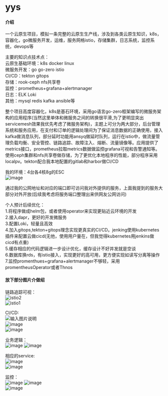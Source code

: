 # yys

#### 介绍
一个云原生项目，模拟一条完整的云原生生产线，涉及到各类云原生知识，k8s，容器化，go微服务开发，运维，服务网格istio，存储集群，日志系统，监控系统，devops等 

主要的知识点技术点：  
云原生基础环境：k8s docker linux  
微服务开发：go go-zero istio  
CI/CD：tekton gitops  
存储：rook-ceph nfs共享卷  
监控：prometheus+grafana+alertmanager  
日志：ELK Loki  
其他：mysql redis kafka ansible等  

整个项目高度容器化，k8s是基石环境，采用go语言go-zero框架编写的微服务架构的应用程序(当然这里单体和微服务之间的转换很平滑,为了更明显突出servicemesh效果我优先考虑了微服务架构)，主题上可分为两大部分，后台管理系统和服务应用，在支付和订单的逻辑处理间为了保证消息数据的正确使用，接入kafka做消息队列，部分延时功能用ansyq做延时队列，运行在istio中，做流量管理负载均衡、安全管控、链路追踪、故障注入、熔断、流量镜像等。应用提供了metrics接口，prometheus拉取metrics数据做监控grafana可视和告警通知等。使用ceph集群和nfs共享卷做存储，为了更优化本地程序的性能，部分程序采用localpv。tekton配合我本地配置的gitlab和harbor做CI/CD  


我的环境：4台各4核8g的ESC  
![image](https://user-images.githubusercontent.com/61965693/191806630-8aa15961-3ddc-4b82-81ac-d830d0f17cb2.png)

通过我的公网地址和对应的端口即可访问我对外提供的服务，上面我提到的服务大部分对外开放(后续我考虑将服务端口整理出来供网友公网访问)

个人预计后续优化：  
1.将程序做成helm包，或者使用operator来实现更贴近云环境的开发  
2.接入dapr，更好的开发微服务  
3.配置Loki，轻量且高效  
4.加入gitops,tekton+gitops理念实现更真实的CI/CD。jenking使用kubernetes插件来配置云做cicd(无他，使用用户量在，但我觉得kubernetes用jenkins做cicd有点重)  
5.缓存相应的代码逻辑进一步设计优化，缓存设计不好并发就是空谈  
6.数据库换rds，有istio接入，实现更好的高可用，更方便实现如读写分离等操作  
7.监控promenthues+grafana+alertmanager不够轻，采用promentheusOperator或者Thnos  


#### 放下部分图片介做绍  

链路追踪可视：  
![istio2](https://foruda.gitee.com/images/1663863559276064143/1e0e2f85_10984789.png "kiali11.png")  
![istio1](https://foruda.gitee.com/images/1663863513702245341/3f1a03a7_10984789.png "kiali8.png")  

CI/CD:  
![输入图片说明](https://foruda.gitee.com/images/1663863643116081908/2a924f51_10984789.png "tekton.png")  
![image](https://user-images.githubusercontent.com/61965693/191807118-ecf6aa9f-ddc1-427c-b31d-4144bfe60140.png)  
![image](https://user-images.githubusercontent.com/61965693/191807233-722bfe7c-c516-4152-a622-78f1b664af41.png)  

 
业务逻辑：  
![image](https://user-images.githubusercontent.com/61965693/191807922-ad33d60a-8924-490f-a67a-72568308db73.png)
![image](https://user-images.githubusercontent.com/61965693/191808026-726d486b-c619-4915-9373-4cf65e9acb9c.png)  

相应的service:  
![image](https://user-images.githubusercontent.com/61965693/191807377-6357f70b-331e-4319-ac59-0d4f118be3cf.png)  
![image](https://user-images.githubusercontent.com/61965693/191807432-2b1ec45d-01a3-43f6-8398-d204e8df1b53.png)  

监控：  
![image](https://user-images.githubusercontent.com/61965693/191807510-49b28b66-8a5a-4c5c-a893-857bd4e45e92.png)
![image](https://user-images.githubusercontent.com/61965693/191807594-1d5010ec-e771-461c-87c6-ac1271d533d8.png)  
![image](https://user-images.githubusercontent.com/61965693/191807685-1d6f8685-ccbd-4175-9ae9-8733af18080f.png)  
